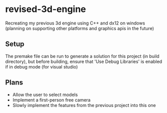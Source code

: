 # revised-3d-engine
Recreating my previous 3d engine using C++ and dx12 on windows (planning on supporting other platforms and graphics apis in the future)

## Setup
The premake file can be run to generate a solution for this project (in build directory), but before building, ensure that 'Use Debug Libraries' is enabled if in debug mode (for visual studio)

## Plans
* Allow the user to select models
* Implement a first-person free camera
* Slowly implement the features from the previous project into this one

